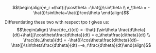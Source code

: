 $$\begin{align}e_r =\hat{i}\cos\theta +\hat{j}\sin\theta \\ e_\theta = -\hat{i}\sin\theta+\hat{j}\cos\theta \end{align}$$

Differentiating these two with respect tpo $t$ gives us:
$$\begin{align} \frac{de_r}{dt} = -\hat{i}\sin\theta \frac{d\theta}{dt}+\hat{j}\cos\theta\frac{d\theta}{dt} = e_\theta\frac{d\theta}{dt} \\ \frac{de_\theta}{dt} = -\hat{i}\cos\theta\frac{d\theta}{dt}-\hat{j}\sin\theta\frac{d\theta}{dt}=-e_r\frac{d\theta}{dt}\end{align}$$